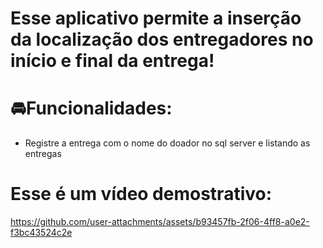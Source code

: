  # Esse aplicativo permite a inserção da localização dos entregadores no início e final da entrega!

 # 🚘**Funcionalidades:**
 - Registre a entrega com o nome do doador no sql server e listando as entregas

# Esse é um vídeo demostrativo:

https://github.com/user-attachments/assets/b93457fb-2f06-4ff8-a0e2-f3bc43524c2e

